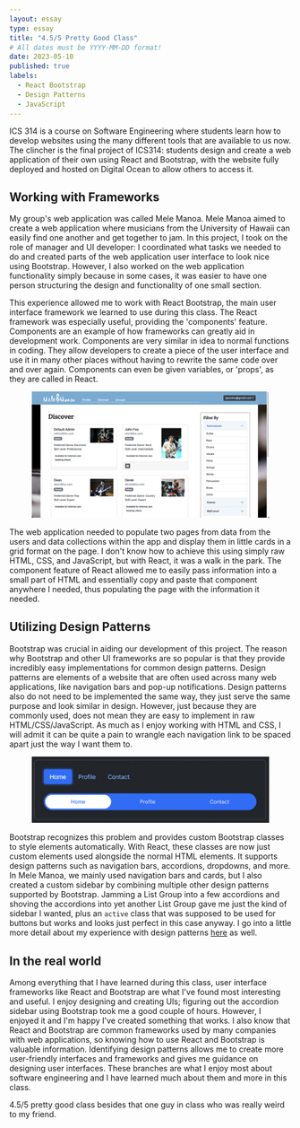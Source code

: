 ```yaml
---
layout: essay
type: essay
title: "4.5/5 Pretty Good Class"
# All dates must be YYYY-MM-DD format!
date: 2023-05-10
published: true
labels:
  - React Bootstrap
  - Design Patterns
  - JavaScript
---
```


ICS 314 is a course on Software Engineering where students learn how to develop websites using the many different tools that are available to us now. The clincher is the final project of ICS314: students design and create a web application of their own using React and Bootstrap, with the website fully deployed and hosted on Digital Ocean to allow others to access it.

## Working with Frameworks
My group's web application was called Mele Manoa. Mele Manoa aimed to create a web application where musicians from the University of Hawaii can easily find one another and get together to jam. In this project, I took on the role of manager and UI developer: I coordinated what tasks we needed to do and created parts of the web application user interface to look nice using Bootstrap. However, I also worked on the web application functionality simply because in some cases, it was easier to have one person structuring the design and functionality of one small section. 


This experience allowed me to work with React Bootstrap, the main user interface framework we learned to use during this class. The React framework was especially useful, providing the 'components' feature. Components are an example of how frameworks can greatly aid in development work. Components are very similar in idea to normal functions in coding. They allow developers to create a piece of the user interface and use it in many other places without having to rewrite the same code over and over again. Components can even be given variables, or 'props', as they are called in React.

<figure class="figure float-end ps-4">
  <img width="500px" src="../img/softwareengineering/cards.png" class="figure-img img-fluid rounded border">
</figure>


The web application needed to populate two pages from data from the users and data collections within the app and display them in little cards in a grid format on the page. I don't know how to achieve this using simply raw HTML, CSS, and JavaScript, but with React, it was a walk in the park. The component feature of React allowed me to easily pass information into a small part of HTML and essentially copy and paste that component anywhere I needed, thus populating the page with the information it needed.

## Utilizing Design Patterns
Bootstrap was crucial in aiding our development of this project. The reason why Bootstrap and other UI frameworks are so popular is that they provide incredibly easy implementations for common design patterns. Design patterns are elements of a website that are often used across many web applications, like navigation bars and pop-up notifications. Design patterns also do not need to be implemented the same way, they just serve the same purpose and look similar in design. However, just because they are commonly used, does not mean they are easy to implement in raw HTML/CSS/JavaScript. As much as I enjoy working with HTML and CSS, I will admit it can be quite a pain to wrangle each navigation link to be spaced apart just the way I want them to. 

<figure class="figure float-start ps-4">
  <img width="500px" src="../img/softwareengineering/bootstrap-navbar.png" class="figure-img img-fluid rounded border">
</figure>


Bootstrap recognizes this problem and provides custom Bootstrap classes to style elements automatically. With React, these classes are now just custom elements used alongside the normal HTML elements. It supports design patterns such as navigation bars, accordions, dropdowns, and more. In Mele Manoa, we mainly used navigation bars and cards, but I also created a custom sidebar by combining multiple other design patterns supported by Bootstrap. Jamming a List Group into a few accordions and shoving the accordions into yet another List Group gave me just the kind of sidebar I wanted, plus an `active` class that was supposed to be used for buttons but works and looks just perfect in this case anyway. I go into a little more detail about my experience with design patterns [here](https://igraceh.github.io/essays/designpatterns.html) as well.

## In the real world
Among everything that I have learned during this class, user interface frameworks like React and Bootstrap are what I've found most interesting and useful. I enjoy designing and creating UIs; figuring out the accordion sidebar using Bootstrap took me a good couple of hours. However, I enjoyed it and I'm happy I've created something that works. I also know that React and Bootstrap are common frameworks used by many companies with web applications, so knowing how to use React and Bootstrap is valuable information. Identifying design patterns allows me to create more user-friendly interfaces and frameworks and gives me guidance on designing user interfaces. These branches are what I enjoy most about software engineering and I have learned much about them and more in this class.

4.5/5 pretty good class besides that one guy in class who was really weird to my friend.
